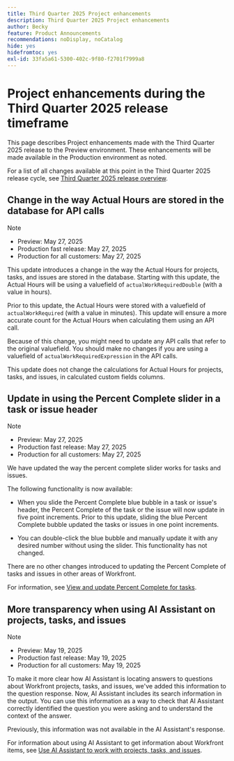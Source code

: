 ```yaml
---
title: Third Quarter 2025 Project enhancements
description: Third Quarter 2025 Project enhancements
author: Becky
feature: Product Announcements
recommendations: noDisplay, noCatalog
hide: yes
hidefromtoc: yes
exl-id: 33fa5a61-5300-402c-9f80-f2701f7999a8
---
```

# Project enhancements during the Third Quarter 2025 release timeframe

This page describes Project enhancements made with the Third Quarter 2025 release to the Preview environment. These enhancements will be made available in the Production environment as noted.

For a list of all changes available at this point in the Third Quarter 2025 release cycle, see [Third Quarter 2025 release overview](/help/quicksilver/product-announcements/product-releases/25-q3-release-activity/25-q3-release-overview.md).

## Change in the way Actual Hours are stored in the database for API calls

>[!NOTE]
>
>* Preview: May 27, 2025
>* Production fast release: May 27, 2025 
>* Production for all customers:  May 27, 2025

This update introduces a change in the way the Actual Hours for projects, tasks, and issues are stored in the database. Starting with this update, the Actual Hours will be using a valuefield of `actualWorkRequiredDouble` (with a value in hours).

Prior to this update, the Actual Hours were stored with a valuefield of `actualWorkRequired` (with a value in minutes). This update will ensure a more accurate count for the Actual Hours when calculating them using an API call.

Because of this change, you might need to update any API calls that refer to the original valuefield. You should make no changes if you are using a valuefield of `actualWorkRequiredExpression` in the API calls.

This update does not change the calculations for Actual Hours for projects, tasks, and issues, in calculated custom fields columns.

## Update in using the Percent Complete slider in a task or issue header

>[!NOTE]
>
>* Preview: May 27, 2025
>* Production fast release: May 27, 2025 
>* Production for all customers:  May 27, 2025

We have updated the way the percent complete slider works for tasks and issues.

The following functionality is now available:

* When you slide the Percent Complete blue bubble in a task or issue's header, the Percent Complete of the task or the issue will now update in five point increments. Prior to this update, sliding the blue Percent Complete bubble updated the tasks or issues in one point increments.

* You can double-click the blue bubble and manually update it with any desired number without using the slider. This functionality has not changed.

There are no other changes introduced to updating the Percent Complete of tasks and issues in other areas of Workfront.

For information, see [View and update Percent Complete for tasks](/help/quicksilver/manage-work/projects/updating-work-in-a-project/view-update-percent-complete-for-tasks.md).

## More transparency when using AI Assistant on projects, tasks, and issues

>[!NOTE]
>
>* Preview: May 19, 2025
>* Production fast release: May 19, 2025 
>* Production for all customers:  May 19, 2025

To make it more clear how AI Assistant is locating answers to questions about Workfront projects, tasks, and issues, we've added this information to the question response. Now, AI Assistant includes its search information in the output. You can use this information as a way to check that AI Assistant correctly identified the question you were asking and to understand the context of the answer. 

Previously, this information was not available in the AI Assistant's response. 

For information about using AI Assistant to get information about Workfront items, see [Use AI Assistant to work with projects, tasks, and issues](/help/quicksilver/workfront-basics/ai-assistant/work-with-pti-through-ai-assisant.md).
